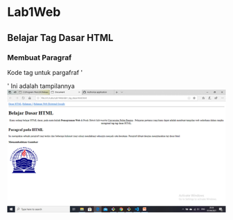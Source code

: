 # Lab1Web
## Belajar Tag Dasar HTML

### Membuat Paragraf
Kode tag untuk pargafraf '<p>'
Ini adalah tampilannya 
![Gambar 1](screenshoot/SS1.png.png)
